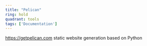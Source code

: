 ```yaml
---
title: "Pelican"
ring: hold
quadrant: tools
tags: ['Documentation']
---
```

https://getpelican.com
static website generation based on Python 
